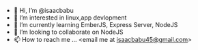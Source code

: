 - 👋 Hi, I’m @isaacbabu
- 👀 I’m interested in linux,app devlopment
- 🌱 I’m currently learning EmberJS, Express Server, NodeJS
- 💞️ I’m looking to collaborate on NodeJS
- 📫 How to reach me ... <email me at isaacbabu45@gmail.com>

<!---
isaacbabu/isaacbabu is a ✨ special ✨ repository because its `README.md` (this file) appears on your GitHub profile.
You can click the Preview link to take a look at your changes.
--->

